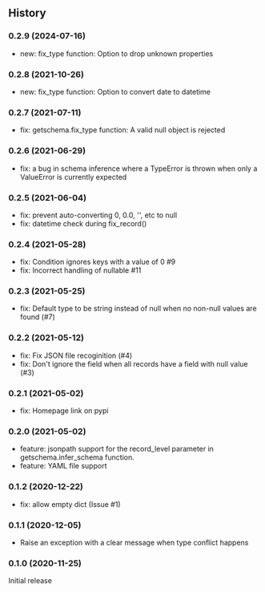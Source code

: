 ## History

### 0.2.9 (2024-07-16)
- new: fix_type function: Option to drop unknown properties

### 0.2.8 (2021-10-26)
- new: fix_type function: Option to convert date to datetime

### 0.2.7 (2021-07-11)
- fix: getschema.fix_type function: A valid null object is rejected

### 0.2.6 (2021-06-29)

- fix: a bug in schema inference where a TypeError is thrown when only a ValueError is currently expected

### 0.2.5 (2021-06-04)

- fix: prevent auto-converting 0, 0.0, '', etc to null
- fix: datetime check during fix_record()

### 0.2.4 (2021-05-28)

- fix: Condition ignores keys with a value of 0 #9
- fix: Incorrect handling of nullable #11

### 0.2.3 (2021-05-25)

- fix: Default type to be string instead of null when no non-null values are found (#7)

### 0.2.2 (2021-05-12)

- fix: Fix JSON file recoginition (#4)
- fix: Don't ignore the field when all records have a field with null value (#3)

### 0.2.1 (2021-05-02)

- fix: Homepage link on pypi

### 0.2.0 (2021-05-02)

- feature: jsonpath support for the record_level parameter in getschema.infer_schema function.
- feature: YAML file support

### 0.1.2 (2020-12-22)

- fix: allow empty dict (Issue #1)

### 0.1.1 (2020-12-05)

- Raise an exception with a clear message when type conflict happens

### 0.1.0 (2020-11-25)

Initial release
